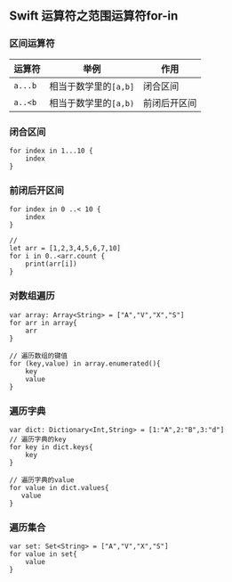 ## Swift 运算符之范围运算符for-in

### 区间运算符

| 运算符 |举例 | 作用 |
| --- | --- | --- |
| `a...b` | 相当于数学里的`[a,b]` | 闭合区间 |
| `a..<b` | 相当于数学里的`[a,b)` | 前闭后开区间 |

### 闭合区间
```
for index in 1...10 {
    index
}
```

### 前闭后开区间
```
for index in 0 ..< 10 {
    index
}

//
let arr = [1,2,3,4,5,6,7,10]
for i in 0..<arr.count {
    print(arr[i])
}
```

### 对数组遍历
```
var array: Array<String> = ["A","V","X","S"]
for arr in array{
    arr
}

// 遍历数组的键值
for (key,value) in array.enumerated(){
    key
    value
}
```

### 遍历字典
```
var dict: Dictionary<Int,String> = [1:"A",2:"B",3:"d"]
// 遍历字典的key
for key in dict.keys{
    key
}

// 遍历字典的value
for value in dict.values{
   value
}
```

### 遍历集合
```
var set: Set<String> = ["A","V","X","S"]
for value in set{
    value
}
```